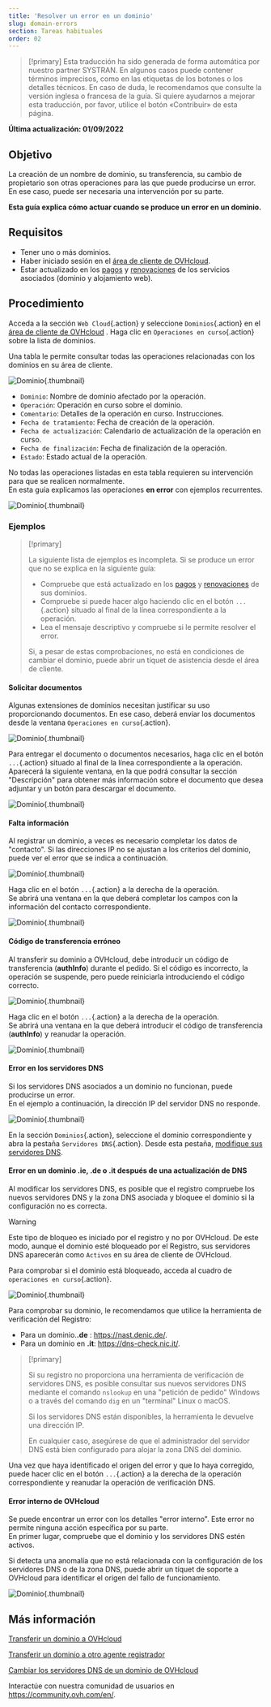 ```yaml
---
title: 'Resolver un error en un dominio'
slug: domain-errors
section: Tareas habituales
order: 02
---
```


> [!primary]
> Esta traducción ha sido generada de forma automática por nuestro partner SYSTRAN. En algunos casos puede contener términos imprecisos, como en las etiquetas de los botones o los detalles técnicos. En caso de duda, le recomendamos que consulte la versión inglesa o francesa de la guía. Si quiere ayudarnos a mejorar esta traducción, por favor, utilice el botón «Contribuir» de esta página.
>

**Última actualización: 01/09/2022**

## Objetivo

La creación de un nombre de dominio, su transferencia, su cambio de propietario son otras operaciones para las que puede producirse un error. En ese caso, puede ser necesaria una intervención por su parte.

**Esta guía explica cómo actuar cuando se produce un error en un dominio.**

## Requisitos

- Tener uno o más dominios.
- Haber iniciado sesión en el [área de cliente de OVHcloud](https://www.ovh.com/auth/?action=gotomanager&from=https://www.ovh.es/&ovhSubsidiary=es).
- Estar actualizado en los [pagos](https://docs.ovh.com/es/billing/gestionar-facturas-ovh/#pay-bills) y [renovaciones](https://docs.ovh.com/es/billing/renovacion-automatica-ovh/#renewal-management) de los servicios asociados (dominio y alojamiento web).

## Procedimiento

Acceda a la sección `Web Cloud`{.action} y seleccione `Dominios`{.action} en el [área de cliente de OVHcloud](https://www.ovh.com/auth/?action=gotomanager&from=https://www.ovh.es/&ovhSubsidiary=es) . Haga clic en `Operaciones en curso`{.action} sobre la lista de dominios.

Una tabla le permite consultar todas las operaciones relacionadas con los dominios en su área de cliente.

![Dominio](images/domain-error-table01.png){.thumbnail}

- `Dominio`: Nombre de dominio afectado por la operación.
- `Operación`:  Operación en curso sobre el dominio.
- `Comentario`: Detalles de la operación en curso. Instrucciones.
- `Fecha de tratamiento`: Fecha de creación de la operación.
- `Fecha de actualización`:  Calendario de actualización de la operación en curso.
- `Fecha de finalización`: Fecha de finalización de la operación.
- `Estado`: Estado actual de la operación.

No todas las operaciones listadas en esta tabla requieren su intervención para que se realicen normalmente.<br>
En esta guía explicamos las operaciones **en error** con ejemplos recurrentes.

![Dominio](images/domain-error-table02.png){.thumbnail}

### Ejemplos

> [!primary]
>
> La siguiente lista de ejemplos es incompleta. Si se produce un error que no se explica en la siguiente guía:
>
> - Compruebe que está actualizado en los [pagos](https://docs.ovh.com/es/billing/gestionar-facturas-ovh/#pay-bills) y [renovaciones](https://docs.ovh.com/es/billing/renovacion-automatica-ovh/#renewal-management) de sus dominios.
> - Compruebe si puede hacer algo haciendo clic en el botón `...`{.action} situado al final de la línea correspondiente a la operación.
> - Lea el mensaje descriptivo y compruebe si le permite resolver el error.
>
> Si, a pesar de estas comprobaciones, no está en condiciones de cambiar el dominio, puede abrir un tíquet de asistencia desde el área de cliente.
>

#### Solicitar documentos

Algunas extensiones de dominios necesitan justificar su uso proporcionando documentos. En ese caso, deberá enviar los documentos desde la ventana `Operaciones en curso`{.action}.

![Dominio](images/domain-error01.png){.thumbnail}

Para entregar el documento o documentos necesarios, haga clic en el botón `...`{.action} situado al final de la línea correspondiente a la operación.<br>
Aparecerá la siguiente ventana, en la que podrá consultar la sección "Descripción" para obtener más información sobre el documento que desea adjuntar y un botón para descargar el documento.

![Dominio](images/domain-error02.png){.thumbnail}

#### Falta información

Al registrar un dominio, a veces es necesario completar los datos de "contacto". Si las direcciones IP no se ajustan a los criterios del dominio, puede ver el error que se indica a continuación.

![Dominio](images/domain-error03.png){.thumbnail}

Haga clic en el botón `...`{.action} a la derecha de la operación.<br>
Se abrirá una ventana en la que deberá completar los campos con la información del contacto correspondiente.

![Dominio](images/domain-error04.png){.thumbnail}

#### Código de transferencia erróneo 

Al transferir su dominio a OVHcloud, debe introducir un código de transferencia (**authInfo**) durante el pedido. Si el código es incorrecto, la operación se suspende, pero puede reiniciarla introduciendo el código correcto.

![Dominio](images/domain-error05.png){.thumbnail}

Haga clic en el botón `...`{.action} a la derecha de la operación.<br>
Se abrirá una ventana en la que deberá introducir el código de transferencia (**authInfo**) y reanudar la operación.

![Dominio](images/domain-error06.png){.thumbnail}

#### Error en los servidores DNS

Si los servidores DNS asociados a un dominio no funcionan, puede producirse un error.<br>
En el ejemplo a continuación, la dirección IP del servidor DNS no responde.

![Dominio](images/domain-error07.png){.thumbnail}

En la sección `Dominios`{.action}, seleccione el dominio correspondiente y abra la pestaña `Servidores DNS`{.action}. Desde esta pestaña, [modifique sus servidores DNS](https://docs.ovh.com/es/domains/web_hosting_informacion_general_sobre_los_servidores_dns/). 

#### Error en un dominio **.ie**, **.de** o **.it** después de una actualización de DNS

Al modificar los servidores DNS, es posible que el registro compruebe los nuevos servidores DNS y la zona DNS asociada y bloquee el dominio si la configuración no es correcta.

> [!warning]
>
> Este tipo de bloqueo es iniciado por el registro y no por OVHcloud. De este modo, aunque el dominio esté bloqueado por el Registro, sus servidores DNS aparecerán como `Activos` en su área de cliente de OVHcloud.

Para comprobar si el dominio está bloqueado, acceda al cuadro de `operaciones en curso`{.action}.

![Dominio](images/domain-error08.png){.thumbnail}

Para comprobar su dominio, le recomendamos que utilice la herramienta de verificación del Registro:

- Para un dominio.**.de** : <https://nast.denic.de/>.
- Para un dominio en **.it**: <https://dns-check.nic.it/>.

> [!primary]
>
> Si su registro no proporciona una herramienta de verificación de servidores DNS, es posible consultar sus nuevos servidores DNS mediante el comando `nslookup` en una "petición de pedido" Windows o a través del comando `dig` en un "terminal" Linux o macOS. 
>
> Si los servidores DNS están disponibles, la herramienta le devuelve una dirección IP.
>
> En cualquier caso, asegúrese de que el administrador del servidor DNS está bien configurado para alojar la zona DNS del dominio.

Una vez que haya identificado el origen del error y que lo haya corregido, puede hacer clic en el botón `...`{.action} a la derecha de la operación correspondiente y reanudar la operación de verificación DNS.

#### Error interno de OVHcloud

Se puede encontrar un error con los detalles "error interno". Este error no permite ninguna acción específica por su parte.<br>
En primer lugar, compruebe que el dominio y los servidores DNS estén activos. 

Si detecta una anomalía que no está relacionada con la configuración de los servidores DNS o de la zona DNS, puede abrir un tíquet de soporte a OVHcloud para identificar el origen del fallo de funcionamiento.

![Dominio](images/domain-error09.png){.thumbnail}

## Más información

[Transferir un dominio a OVHcloud](https://docs.ovh.com/es/domains/transferir-un-dominio-generico/)

[Transferir un dominio a otro agente registrador](https://docs.ovh.com/es/domains/transferencia_saliente_de_un_dominio_generico_o_geografico/)

[Cambiar los servidores DNS de un dominio de OVHcloud](https://docs.ovh.com/es/domains/web_hosting_informacion_general_sobre_los_servidores_dns/)
 
Interactúe con nuestra comunidad de usuarios en <https://community.ovh.com/en/>.
